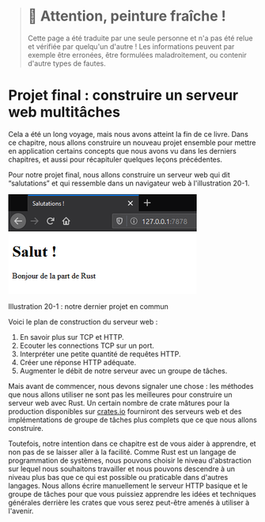 > # 🚧 Attention, peinture fraîche !
>
> Cette page a été traduite par une seule personne et n'a pas été relue et
> vérifiée par quelqu'un d'autre ! Les informations peuvent par exemple être
> erronées, être formulées maladroitement, ou contenir d'autre types de fautes.

<!--
# Final Project: Building a Multithreaded Web Server
-->

# Projet final : construire un serveur web multitâches

<!--
It’s been a long journey, but we’ve reached the end of the book. In this
chapter, we’ll build one more project together to demonstrate some of the
concepts we covered in the final chapters, as well as recap some earlier
lessons.
-->

Cela a été un long voyage, mais nous avons atteint la fin de ce livre. Dans ce
chapitre, nous allons construire un nouveau projet ensemble pour mettre en
application certains concepts que nous avons vu dans les derniers chapitres, et
aussi pour récapituler quelques leçons précédentes.

<!--
For our final project, we’ll make a web server that says “hello” and looks like
Figure 20-1 in a web browser.
-->

Pour notre projet final, nous allons construire un serveur web qui dit
“salutations” et qui ressemble dans un navigateur web à l'illustration 20-1.

<!--
![hello from rust](img/trpl20-01.png)
-->

![bonjour de la part de Rust](img/trpl20-01.png)

<!--
<span class="caption">Figure 20-1: Our final shared project</span>
-->

<span class="caption">Illustration 20-1 : notre dernier projet en commun</span>

<!--
Here is the plan to build the web server:
-->

Voici le plan de construction du serveur web :

<!--
1. Learn a bit about TCP and HTTP.
2. Listen for TCP connections on a socket.
3. Parse a small number of HTTP requests.
4. Create a proper HTTP response.
5. Improve the throughput of our server with a thread pool.
-->

1. En savoir plus sur TCP et HTTP.
2. Ecouter les connections TCP sur un port.
3. Interpréter une petite quantité de requêtes HTTP.
4. Créer une réponse HTTP adéquate.
5. Augmenter le débit de notre serveur avec un groupe de tâches.

<!--
But before we get started, we should mention one detail: the method we’ll use
won’t be the best way to build a web server with Rust. A number of
production-ready crates are available on [crates.io](https://crates.io/) that
provide more complete web server and thread pool implementations than we’ll
build.
-->

Mais avant de commencer, nous devons signaler une chose : les méthodes que nous
allons utiliser ne sont pas les meilleures pour construire un serveur web avec
Rust. Un certain nombre de crate mâtures pour la production disponibles sur
[crates.io](https://crates.io/) fourniront des serveurs web et des
implémentations de groupe de tâches plus complets que ce que nous allons
construire.

<!--
However, our intention in this chapter is to help you learn, not to take the
easy route. Because Rust is a systems programming language, we can choose the
level of abstraction we want to work with and can go to a lower level than is
possible or practical in other languages. We’ll write the basic HTTP server and
thread pool manually so you can learn the general ideas and techniques behind
the crates you might use in the future.
-->

Toutefois, notre intention dans ce chapitre est de vous aider à apprendre, et
non pas de se laisser aller à la facilité. Comme Rust est un langage de
programmation de systèmes, nous pouvons choisir le niveau d'abstraction sur
lequel nous souhaitons travailler et nous pouvons descendre à un niveau plus bas
que ce qui est possible ou praticable dans d'autres langages. Nous allons écrire
manuellement le serveur HTTP basique et le groupe de tâches pour que vous
puissiez apprendre les idées et techniques générales derrière les crates que
vous serez peut-être amenés à utiliser à l'avenir.
